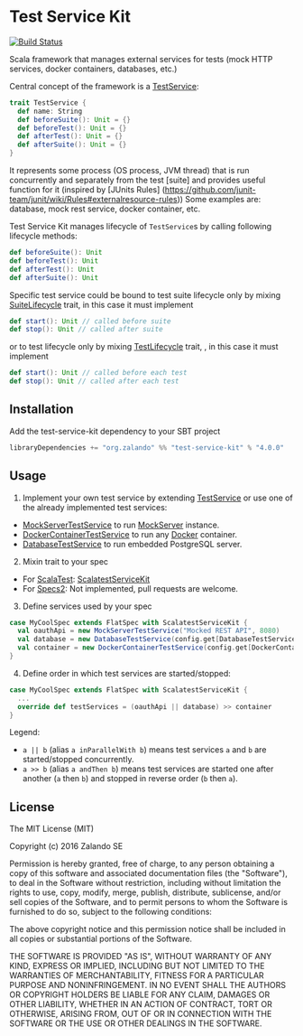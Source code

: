 Test Service Kit
================

[![Build Status](https://travis-ci.org/zalando/test-service-kit.svg?branch=master)](https://travis-ci.org/zalando/test-service-kit)

Scala framework that manages external services for tests (mock HTTP services, docker containers, databases, etc.)

Central concept of the framework is a [TestService](/src/main/scala/org/zalando/test/kit/service/TestService.scala):

```scala
trait TestService {
  def name: String
  def beforeSuite(): Unit = {}
  def beforeTest(): Unit = {}
  def afterTest(): Unit = {}
  def afterSuite(): Unit = {}
}
```

It represents some process (OS process, JVM thread) that is run concurrently and separately from the test [suite] and provides useful function for it (inspired by [JUnits Rules] (https://github.com/junit-team/junit/wiki/Rules#externalresource-rules)) Some examples are: database, mock rest service, docker container, etc. 

Test Service Kit manages lifecycle of `TestService`s by calling following lifecycle methods:
```scala
def beforeSuite(): Unit
def beforeTest(): Unit
def afterTest(): Unit
def afterSuite(): Unit
```
Specific test service could be bound to test suite lifecycle only by mixing [SuiteLifecycle](/src/main/scala/org/zalando/test/kit/service/SuiteLifecycle.scala) trait, in this case it must implement 
```scala
def start(): Unit // called before suite
def stop(): Unit // called after suite
```

or to test lifecycle only by mixing [TestLifecycle](/src/main/scala/org/zalando/test/kit/service/SuiteLifecycle.scala) trait, 
, in this case it must implement 
```scala
def start(): Unit // called before each test
def stop(): Unit // called after each test
```

## Installation
Add the test-service-kit dependency to your SBT project
```scala
libraryDependencies += "org.zalando" %% "test-service-kit" % "4.0.0"
```

## Usage

1. Implement your own test service by extending [TestService](/src/main/scala/org/zalando/test/kit/service/TestService.scala)
or use one of the already implemented test services:

  * [MockServerTestService](/src/main/scala/org/zalando/test/kit/service/MockServerTestService.scala) to run [MockServer](http://www.mock-server.com) instance.
  * [DockerContainerTestService](/src/main/scala/org/zalando/test/kit/service/DockerContainerTestService.scala) to run any [Docker](https://www.docker.com/) container.
  * [DatabaseTestService](/src/main/scala/org/zalando/test/kit/service/DatabaseTestService.scala) to run embedded PostgreSQL server.

2. Mixin trait to your spec
  * For [ScalaTest](http://scalatest.org/): [ScalatestServiceKit](/src/main/scala/org/zalando/test/kit/ScalatestServiceKit.scala)
  * For [Specs2](https://etorreborre.github.io/specs2/): Not implemented, pull requests are welcome.

3. Define services used by your spec
```scala
case MyCoolSpec extends FlatSpec with ScalatestServiceKit {
  val oauthApi = new MockServerTestService("Mocked REST API", 8080) 
  val database = new DatabaseTestService(config.get[DatabaseTestServiceconfig]("database")) 
  val container = new DockerContainerTestService(config.get[DockerContainerConfig]("docker-container"))
}
```

4. Define order in which test services are started/stopped:
```scala
case MyCoolSpec extends FlatSpec with ScalatestServiceKit {
  ...
  override def testServices = (oauthApi || database) >> container
}
```

Legend:
* `a || b` (alias `a inParallelWith b`) means test services `a` and `b` are started/stopped concurrently.
* `a >> b` (alias `a andThen b`) means test services are started one after another (`a` then `b`) and stopped in reverse order (`b` then `a`).

## License

The MIT License (MIT)

Copyright (c) 2016 Zalando SE

Permission is hereby granted, free of charge, to any person obtaining a copy
of this software and associated documentation files (the "Software"), to deal
in the Software without restriction, including without limitation the rights
to use, copy, modify, merge, publish, distribute, sublicense, and/or sell
copies of the Software, and to permit persons to whom the Software is
furnished to do so, subject to the following conditions:

The above copyright notice and this permission notice shall be included in all
copies or substantial portions of the Software.

THE SOFTWARE IS PROVIDED "AS IS", WITHOUT WARRANTY OF ANY KIND, EXPRESS OR
IMPLIED, INCLUDING BUT NOT LIMITED TO THE WARRANTIES OF MERCHANTABILITY,
FITNESS FOR A PARTICULAR PURPOSE AND NONINFRINGEMENT. IN NO EVENT SHALL THE
AUTHORS OR COPYRIGHT HOLDERS BE LIABLE FOR ANY CLAIM, DAMAGES OR OTHER
LIABILITY, WHETHER IN AN ACTION OF CONTRACT, TORT OR OTHERWISE, ARISING FROM,
OUT OF OR IN CONNECTION WITH THE SOFTWARE OR THE USE OR OTHER DEALINGS IN THE
SOFTWARE.
